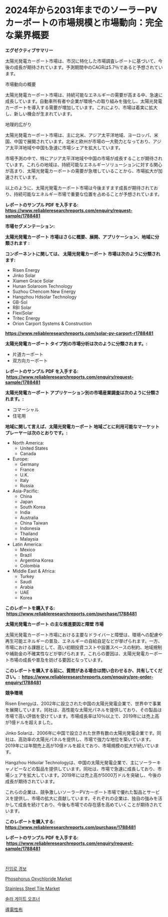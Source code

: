 <p><h1>2024年から2031年までのソーラーPVカーポートの市場規模と市場動向：完全な業界概要</h1></p><p><strong>エグゼクティブサマリー</strong></p>
<p><p>太陽光発電カーポート市場は、市況に特化した市場調査レポートに基づいて、今後の成長が期待されています。予測期間中のCAGRは5.7％であると予想されています。</p><p>市場動向の概要</p><p>太陽光発電カーポート市場は、持続可能なエネルギーの需要が高まる中、急速に成長しています。自動車所有者や企業が環境への取り組みを強化し、太陽光発電カーポートを導入する需要が増加しています。これにより、市場は着実に拡大し、新しい機会が生まれています。</p><p>地理的広がり</p><p>太陽光発電カーポート市場は、主に北米、アジア太平洋地域、ヨーロッパ、米国、中国で展開されています。北米と欧州が市場の一大勢力となっており、アジア太平洋地域や中国も急速に市場シェアを拡大しています。</p><p>市場予測の中で、特にアジア太平洋地域や中国の市場が成長することが期待されています。これらの地域は、持続可能なエネルギーソリューションに対する関心が高まり、太陽光発電カーポートの需要が急増していることから、市場拡大が加速されています。</p><p>以上のように、太陽光発電カーポート市場は今後ますます成長が期待されており、持続可能なエネルギー市場で重要な位置を占めることが予想されています。</p></p>
<p><strong>レポートのサンプル PDF を入手する: <a href="https://www.reliableresearchreports.com/enquiry/request-sample/1788481">https://www.reliableresearchreports.com/enquiry/request-sample/1788481</a></strong></p>
<p><strong>市場セグメンテーション:</strong></p>
<p><strong> 太陽光発電カーポート 市場はさらに概要、展開、アプリケーション、地域に分類されます :</strong></p>
<p><strong>コンポーネントに関しては、 太陽光発電カーポート 市場は次のように分類されます: &nbsp;</strong></p>
<p><ul><li>Risen Energy</li><li>Jinko Solar</li><li>Xiamen Grace Solar</li><li>Hunan Solaroom Technology</li><li>Suzhou Chencom New Energy</li><li>Hangzhou Hdsolar Technology</li><li>GB-Sol</li><li>RBI Solar</li><li>FlexiSolar</li><li>Tritec Energy</li><li>Orion Carport Systems & Construction</li></ul></p>
<p><strong><a href="https://www.reliableresearchreports.com/solar-pv-carport-r1788481">https://www.reliableresearchreports.com/solar-pv-carport-r1788481</a></strong></p>
<p><strong> 太陽光発電カーポート タイプ別の市場分析は次のように分類されます。:</strong></p>
<p><ul><li>片道カーポート</li><li>双方向カーポート</li></ul></p>
<p><strong>レポートのサンプル PDF を入手する: &nbsp;<a href="https://www.reliableresearchreports.com/enquiry/request-sample/1788481">https://www.reliableresearchreports.com/enquiry/request-sample/1788481</a></strong></p>
<p><strong> 太陽光発電カーポート アプリケーション別の市場産業調査は次のように分類されます。:</strong></p>
<p><ul><li>コマーシャル</li><li>住宅用</li></ul></p>
<p><strong>地域に関して言えば、太陽光発電カーポート 地域ごとに利用可能なマーケットプレーヤーは次のとおりです。:</strong></p>
<p><ul>
    <li>
        North America:
        <ul>
            <li>United States</li>
            <li>Canada</li>
        </ul>
    </li>
    <li>
        Europe:
        <ul>
            <li>Germany</li>
            <li>France</li>
            <li>U.K.</li>
            <li>Italy</li>
            <li>Russia</li>
        </ul>
    </li>
    <li>
        Asia-Pacific:
        <ul>
            <li>China</li>
            <li>Japan</li>
            <li>South Korea</li>
            <li>India</li>
            <li>Australia</li>
            <li>China Taiwan</li>
            <li>Indonesia</li>
            <li>Thailand</li>
            <li>Malaysia</li>
        </ul>
    </li>
    <li>
        Latin America:
        <ul>
            <li>Mexico</li>
            <li>Brazil</li>
            <li>Argentina Korea</li>
            <li>Colombia</li>
        </ul>
    </li>
    <li>
        Middle East & Africa:
        <ul>
            <li>Turkey</li>
            <li>Saudi</li>
            <li>Arabia</li>
            <li>UAE</li>
            <li>Korea</li>
        </ul>
    </li>
    </ul></p>
<p><strong>このレポートを購入する: &nbsp;<a href="https://www.reliableresearchreports.com/purchase/1788481">https://www.reliableresearchreports.com/purchase/1788481</a></strong></p>
<p><strong>太陽光発電カーポート の主な推進要因と障壁 市場</strong></p>
<p><p>太陽光発電カーポート市場における主要なドライバーと障壁は、環境への配慮や再生可能エネルギーの普及、エネルギーの自給自足などが挙げられます。一方、市場における課題として、高い初期投資コストや設置スペースの制約、地域規制や補助金の不確実性などが挙げられます。これらの要因は、太陽光発電カーポート市場の成長や普及を妨げる要因となっています。</p></p>
<p><strong>このレポートを購入する前に、質問がある場合は問い合わせるか、共有してください。:&nbsp; <a href="https://www.reliableresearchreports.com/enquiry/pre-order-enquiry/1788481">https://www.reliableresearchreports.com/enquiry/pre-order-enquiry/1788481</a></strong></p>
<p><strong>競争環境</strong></p>
<p><p>Risen Energyは、2002年に設立された中国の太陽光発電企業で、世界中で事業を展開しています。同社は、高性能な太陽光パネルを提供しており、その製品は市場で高い評価を受けています。市場成長率は10％以上で、2019年には売上高が1億ドルを超えました。</p><p>Jinko Solarは、2006年に中国で設立された世界有数の太陽光発電企業です。同社は、高効率の太陽光パネルを提供し、市場で強力な地位を築いています。2019年には年間売上高が10億ドルを超えており、市場規模の拡大が続いています。</p><p>Hangzhou Hdsolar Technologyは、中国の太陽光発電企業で、主にソーラーキャノピーなどの製品を提供しています。同社は、市場で急速に成長しており、市場シェアを拡大しています。2019年には売上高が5000万ドルを突破し、今後の成長が期待されています。</p><p>これらの企業は、競争激しいソーラーPVカーポート市場で優れた製品とサービスを提供し、市場の拡大に貢献しています。それぞれの企業は、独自の強みを活かして成長を続けており、今後も市場での存在感を高めていくことが期待されています。</p></p>
<p><strong>このレポートを購入する: &nbsp; <a href="https://www.reliableresearchreports.com/purchase/1788481">https://www.reliableresearchreports.com/purchase/1788481</a></strong></p>
<p><strong>レポートのサンプル PDF を入手する: &nbsp;<a href="https://www.reliableresearchreports.com/enquiry/request-sample/1788481">https://www.reliableresearchreports.com/enquiry/request-sample/1788481</a></strong><strong></strong></p>
<p>&nbsp;</p>
<p><p><a href="https://github.com/Skyleitney456456/Market-Research-Report-List-1/blob/main/629744724088.md">진입로 경보</a></p><p><a href="https://www.linkedin.com/pulse/phosphorus-oxychloride-market-furnish-information-size-share-dynamics-keqjc?trackingId=6mFi7RjvvCIe7Wcz0JpF1w%3D%3D">Phosphorus Oxychloride Market</a></p><p><a href="https://www.linkedin.com/pulse/stainless-steel-tile-market-comprehensive-report-its-jgbzc?trackingId=q02rigOqeOZAJhozrFHNNw%3D%3D">Stainless Steel Tile Market</a></p><p><a href="https://github.com/iansanftyord09878/Market-Research-Report-List-1/blob/main/875619124089.md">솔라 게이트 오프너</a></p><p><a href="https://github.com/one-cool-chick/Market-Research-Report-List-1/blob/main/435654225790.md">導電性布</a></p></p>